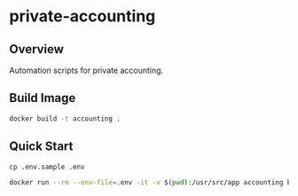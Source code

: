 # private-accounting
## Overview

Automation scripts for private accounting.

## Build Image

```bash
docker build -t accounting .
```

## Quick Start

```bash
cp .env.sample .env
```

```bash
docker run --rm --env-file=.env -it -v $(pwd):/usr/src/app accounting bash
```
